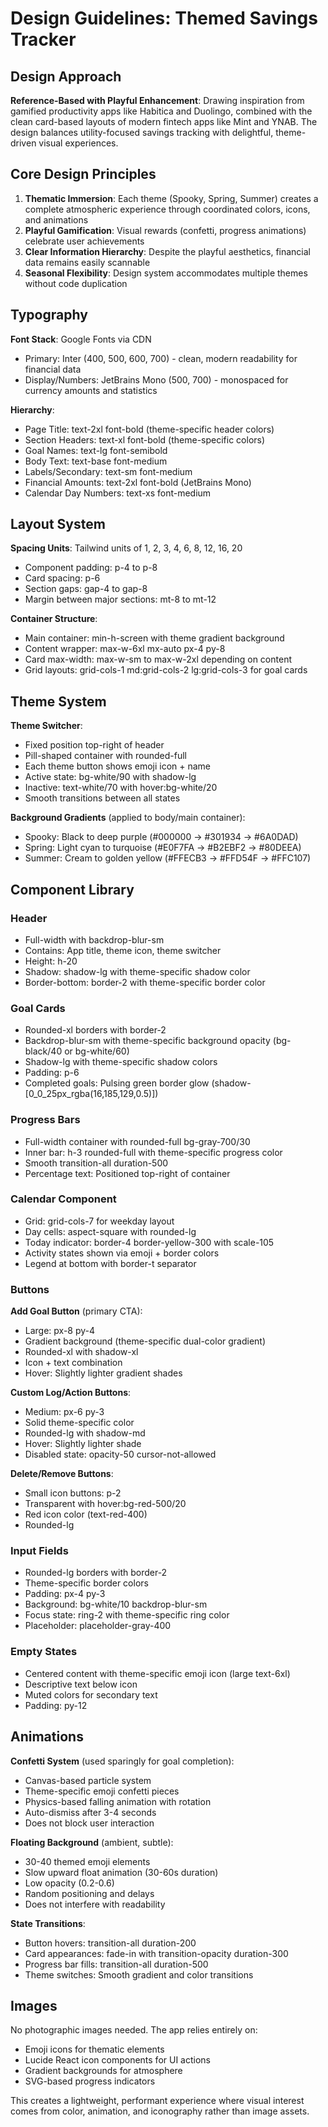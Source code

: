 # Design Guidelines: Themed Savings Tracker

## Design Approach
**Reference-Based with Playful Enhancement**: Drawing inspiration from gamified productivity apps like Habitica and Duolingo, combined with the clean card-based layouts of modern fintech apps like Mint and YNAB. The design balances utility-focused savings tracking with delightful, theme-driven visual experiences.

## Core Design Principles
1. **Thematic Immersion**: Each theme (Spooky, Spring, Summer) creates a complete atmospheric experience through coordinated colors, icons, and animations
2. **Playful Gamification**: Visual rewards (confetti, progress animations) celebrate user achievements
3. **Clear Information Hierarchy**: Despite the playful aesthetics, financial data remains easily scannable
4. **Seasonal Flexibility**: Design system accommodates multiple themes without code duplication

## Typography

**Font Stack**: Google Fonts via CDN
- Primary: Inter (400, 500, 600, 700) - clean, modern readability for financial data
- Display/Numbers: JetBrains Mono (500, 700) - monospaced for currency amounts and statistics

**Hierarchy**:
- Page Title: text-2xl font-bold (theme-specific header colors)
- Section Headers: text-xl font-bold (theme-specific colors)
- Goal Names: text-lg font-semibold
- Body Text: text-base font-medium
- Labels/Secondary: text-sm font-medium
- Financial Amounts: text-2xl font-bold (JetBrains Mono)
- Calendar Day Numbers: text-xs font-medium

## Layout System

**Spacing Units**: Tailwind units of 1, 2, 3, 4, 6, 8, 12, 16, 20
- Component padding: p-4 to p-8
- Card spacing: p-6
- Section gaps: gap-4 to gap-8
- Margin between major sections: mt-8 to mt-12

**Container Structure**:
- Main container: min-h-screen with theme gradient background
- Content wrapper: max-w-6xl mx-auto px-4 py-8
- Card max-width: max-w-sm to max-w-2xl depending on content
- Grid layouts: grid-cols-1 md:grid-cols-2 lg:grid-cols-3 for goal cards

## Theme System

**Theme Switcher**:
- Fixed position top-right of header
- Pill-shaped container with rounded-full
- Each theme button shows emoji icon + name
- Active state: bg-white/90 with shadow-lg
- Inactive: text-white/70 with hover:bg-white/20
- Smooth transitions between all states

**Background Gradients** (applied to body/main container):
- Spooky: Black to deep purple (#000000 → #301934 → #6A0DAD)
- Spring: Light cyan to turquoise (#E0F7FA → #B2EBF2 → #80DEEA)
- Summer: Cream to golden yellow (#FFECB3 → #FFD54F → #FFC107)

## Component Library

### Header
- Full-width with backdrop-blur-sm
- Contains: App title, theme icon, theme switcher
- Height: h-20
- Shadow: shadow-lg with theme-specific shadow color
- Border-bottom: border-2 with theme-specific border color

### Goal Cards
- Rounded-xl borders with border-2
- Backdrop-blur-sm with theme-specific background opacity (bg-black/40 or bg-white/60)
- Shadow-lg with theme-specific shadow colors
- Padding: p-6
- Completed goals: Pulsing green border glow (shadow-[0_0_25px_rgba(16,185,129,0.5)])

### Progress Bars
- Full-width container with rounded-full bg-gray-700/30
- Inner bar: h-3 rounded-full with theme-specific progress color
- Smooth transition-all duration-500
- Percentage text: Positioned top-right of container

### Calendar Component
- Grid: grid-cols-7 for weekday layout
- Day cells: aspect-square with rounded-lg
- Today indicator: border-4 border-yellow-300 with scale-105
- Activity states shown via emoji + border colors
- Legend at bottom with border-t separator

### Buttons
**Add Goal Button** (primary CTA):
- Large: px-8 py-4
- Gradient background (theme-specific dual-color gradient)
- Rounded-xl with shadow-xl
- Icon + text combination
- Hover: Slightly lighter gradient shades

**Custom Log/Action Buttons**:
- Medium: px-6 py-3
- Solid theme-specific color
- Rounded-lg with shadow-md
- Hover: Slightly lighter shade
- Disabled state: opacity-50 cursor-not-allowed

**Delete/Remove Buttons**:
- Small icon buttons: p-2
- Transparent with hover:bg-red-500/20
- Red icon color (text-red-400)
- Rounded-lg

### Input Fields
- Rounded-lg borders with border-2
- Theme-specific border colors
- Padding: px-4 py-3
- Background: bg-white/10 backdrop-blur-sm
- Focus state: ring-2 with theme-specific ring color
- Placeholder: placeholder-gray-400

### Empty States
- Centered content with theme-specific emoji icon (large text-6xl)
- Descriptive text below icon
- Muted colors for secondary text
- Padding: py-12

## Animations

**Confetti System** (used sparingly for goal completion):
- Canvas-based particle system
- Theme-specific emoji confetti pieces
- Physics-based falling animation with rotation
- Auto-dismiss after 3-4 seconds
- Does not block user interaction

**Floating Background** (ambient, subtle):
- 30-40 themed emoji elements
- Slow upward float animation (30-60s duration)
- Low opacity (0.2-0.6)
- Random positioning and delays
- Does not interfere with readability

**State Transitions**:
- Button hovers: transition-all duration-200
- Card appearances: fade-in with transition-opacity duration-300
- Progress bar fills: transition-all duration-500
- Theme switches: Smooth gradient and color transitions

## Images

No photographic images needed. The app relies entirely on:
- Emoji icons for thematic elements
- Lucide React icon components for UI actions
- Gradient backgrounds for atmosphere
- SVG-based progress indicators

This creates a lightweight, performant experience where visual interest comes from color, animation, and iconography rather than image assets.